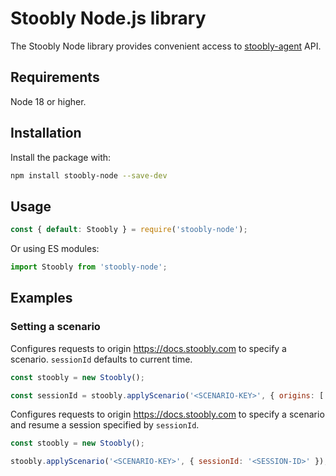 # Stoobly Node.js library

The Stoobly Node library provides convenient access to [stoobly-agent](https://github.com/Stoobly/stoobly-agent) API.

## Requirements

Node 18 or higher.

## Installation

Install the package with:

```sh
npm install stoobly-node --save-dev
```

## Usage

```js
const { default: Stoobly } = require('stoobly-node');
```

Or using ES modules:

```js
import Stoobly from 'stoobly-node';
```

## Examples

### Setting a scenario

Configures requests to origin https://docs.stoobly.com to specify a scenario. `sessionId` defaults to current time.

```js
const stoobly = new Stoobly();

const sessionId = stoobly.applyScenario('<SCENARIO-KEY>', { origins: ['https://docs.stoobly.com'] });
```

Configures requests to origin https://docs.stoobly.com to specify a scenario and resume a session specified by `sessionId`.

```js
const stoobly = new Stoobly();

stoobly.applyScenario('<SCENARIO-KEY>', { sessionId: '<SESSION-ID>' });
```
